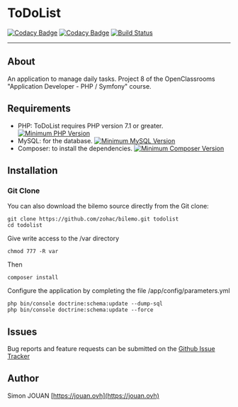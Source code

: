 # ToDoList

[![Codacy Badge](https://api.codacy.com/project/badge/Grade/b80f4876ec6c4eb4883e6820f3736191)](https://www.codacy.com/app/zohac/ToDoList?utm_source=github.com&amp;utm_medium=referral&amp;utm_content=zohac/ToDoList&amp;utm_campaign=Badge_Grade)
[![Codacy Badge](https://api.codacy.com/project/badge/Coverage/b80f4876ec6c4eb4883e6820f3736191)](https://www.codacy.com/app/zohac/ToDoList?utm_source=github.com&utm_medium=referral&utm_content=zohac/ToDoList&utm_campaign=Badge_Coverage)
[![Build Status](https://travis-ci.org/zohac/ToDoList.svg?branch=feature%2FIssue9)](https://travis-ci.org/zohac/ToDoList)

---

## About

An application to manage daily tasks.
Project 8 of the OpenClassrooms "Application Developer - PHP / Symfony" course.

## Requirements

+ PHP: ToDoList requires PHP version 7.1 or greater. [![Minimum PHP Version](https://img.shields.io/badge/php-%3E%3D%207.1-8892BF.svg?style=flat-square)](https://php.net/)
+ MySQL: for the database. [![Minimum MySQL Version](https://img.shields.io/badge/MySQL-%3E%3D5.7-blue.svg?style=flat-square)](https://www.mysql.com/fr/downloads/)
+ Composer: to install the dependencies. [![Minimum Composer Version](https://img.shields.io/badge/Composer-%3E%3D1.6-red.svg?style=flat-square)](https://getcomposer.org/download/)

## Installation

### Git Clone

You can also download the bilemo source directly from the Git clone:

    git clone https://github.com/zohac/bilemo.git todolist
    cd todolist

Give write access to the /var directory

    chmod 777 -R var

Then

    composer install

Configure the application by completing the file /app/config/parameters.yml

    php bin/console doctrine:schema:update --dump-sql
    php bin/console doctrine:schema:update --force

## Issues

Bug reports and feature requests can be submitted on the [Github Issue Tracker](https://github.com/zohac/ToDoList/issues)

## Author

Simon JOUAN
[https://jouan.ovh](https://jouan.ovh)
